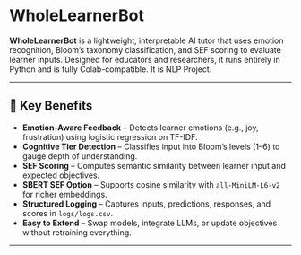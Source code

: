 # WholeLearnerBot

**WholeLearnerBot** is a lightweight, interpretable AI tutor that uses emotion recognition, Bloom’s taxonomy classification, and SEF scoring to evaluate learner inputs. Designed for educators and researchers, it runs entirely in Python and is fully Colab-compatible. It is NLP Project.

---

## 🎯 Key Benefits

- **Emotion-Aware Feedback** – Detects learner emotions (e.g., joy, frustration) using logistic regression on TF-IDF.
- **Cognitive Tier Detection** – Classifies input into Bloom’s levels (1–6) to gauge depth of understanding.
- **SEF Scoring** – Computes semantic similarity between learner input and expected objectives.
- **SBERT SEF Option** – Supports cosine similarity with `all-MiniLM-L6-v2` for richer embeddings.
- **Structured Logging** – Captures inputs, predictions, responses, and scores in `logs/logs.csv`.
- **Easy to Extend** – Swap models, integrate LLMs, or update objectives without retraining everything.

---
